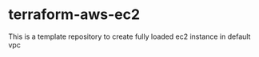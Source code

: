 # terraform-aws-ec2
This is a template repository to create fully loaded ec2 instance in default vpc
